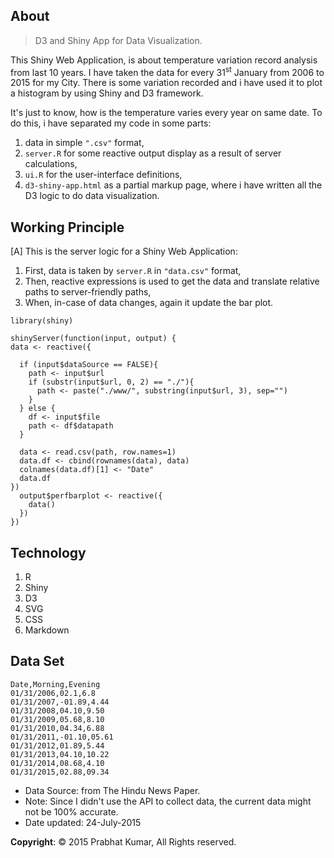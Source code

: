 ## About
> D3 and Shiny App for Data Visualization.

This Shiny Web Application, is about temperature variation record analysis from last 10 years.
I have taken the data for every 31<sup>st</sup> January from 2006 to 2015 for my City. There is some variation recorded and i have used it to plot a histogram by using Shiny and D3 framework.

It's just to know, how is the temperature varies every year on same date. To do this, i have separated my code in some parts:

  1. data in simple ```".csv"``` format,
  2. ```server.R``` for some reactive output display as a result of server calculations,
  3. ```ui.R``` for the user-interface definitions,
  4. ```d3-shiny-app.html``` as a partial markup page, where i have written all the D3 logic to do data visualization.
  
## Working Principle

[A] This is the server logic for a Shiny Web Application:

  1. First, data is taken by ```server.R``` in ```"data.csv"``` format,
  2. Then, reactive expressions is used to get the data and translate relative paths to server-friendly paths,
  3. When, in-case of data changes, again it update the bar plot.
  
  ```{r}
  library(shiny)
  ```
  ```{r}
  shinyServer(function(input, output) {
  data <- reactive({
    
    if (input$dataSource == FALSE){
      path <- input$url
      if (substr(input$url, 0, 2) == "./"){
        path <- paste("./www/", substring(input$url, 3), sep="")
      }
    } else {
      df <- input$file
      path <- df$datapath
    }
    
    data <- read.csv(path, row.names=1)
    data.df <- cbind(rownames(data), data)
    colnames(data.df)[1] <- "Date"
    data.df
  })
    output$perfbarplot <- reactive({
      data()
    })
  })
  ```
  
## Technology

1. R
2. Shiny
3. D3
4. SVG
5. CSS
6. Markdown

## Data Set
```
Date,Morning,Evening
01/31/2006,02.1,6.8
01/31/2007,-01.89,4.44
01/31/2008,04.10,9.50
01/31/2009,05.68,8.10
01/31/2010,04.34,6.88
01/31/2011,-01.10,05.61
01/31/2012,01.89,5.44
01/31/2013,04.10,10.22
01/31/2014,08.68,4.10
01/31/2015,02.88,09.34
```
- Data Source: from The Hindu News Paper.
- Note: Since I didn't use the API to collect data, the current data might not be 100% accurate.
- Date updated: 24-July-2015

**Copyright**: © 2015 Prabhat Kumar, All Rights reserved.

